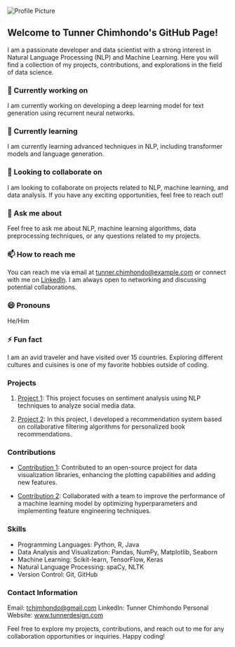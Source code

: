 ![Profile Picture](https://)

## Welcome to Tunner Chimhondo's GitHub Page!

I am a passionate developer and data scientist with a strong interest in Natural Language Processing (NLP) and Machine Learning. Here you will find a collection of my projects, contributions, and explorations in the field of data science.

### 🔭 Currently working on
I am currently working on developing a deep learning model for text generation using recurrent neural networks.

### 🌱 Currently learning
I am currently learning advanced techniques in NLP, including transformer models and language generation.

### 👯 Looking to collaborate on
I am looking to collaborate on projects related to NLP, machine learning, and data analysis. If you have any exciting opportunities, feel free to reach out!

### 💬 Ask me about
Feel free to ask me about NLP, machine learning algorithms, data preprocessing techniques, or any questions related to my projects.

### 📫 How to reach me
You can reach me via email at tunner.chimhondo@example.com or connect with me on [LinkedIn](https://www.linkedin.com/in/tunnerchimhondo). I am always open to networking and discussing potential collaborations.

### 😄 Pronouns
He/Him

### ⚡ Fun fact
I am an avid traveler and have visited over 15 countries. Exploring different cultures and cuisines is one of my favorite hobbies outside of coding.

### Projects

1. [Project 1](https://github.com/TunnerChimhondo/project1): This project focuses on sentiment analysis using NLP techniques to analyze social media data.

2. [Project 2](https://github.com/TunnerChimhondo/project2): In this project, I developed a recommendation system based on collaborative filtering algorithms for personalized book recommendations.

### Contributions

- [Contribution 1](https://github.com/TunnerChimhondo/contribution1): Contributed to an open-source project for data visualization libraries, enhancing the plotting capabilities and adding new features.

- [Contribution 2](https://github.com/TunnerChimhondo/contribution2): Collaborated with a team to improve the performance of a machine learning model by optimizing hyperparameters and implementing feature engineering techniques.

### Skills

- Programming Languages: Python, R, Java
- Data Analysis and Visualization: Pandas, NumPy, Matplotlib, Seaborn
- Machine Learning: Scikit-learn, TensorFlow, Keras
- Natural Language Processing: spaCy, NLTK
- Version Control: Git, GitHub

 ### Contact Information
Email: tchimhondo@gmail.com
LinkedIn: Tunner Chimhondo
Personal Website: www.tunnerdesign.com

Feel free to explore my projects, contributions, and reach out to me for any collaboration opportunities or inquiries. Happy coding!

